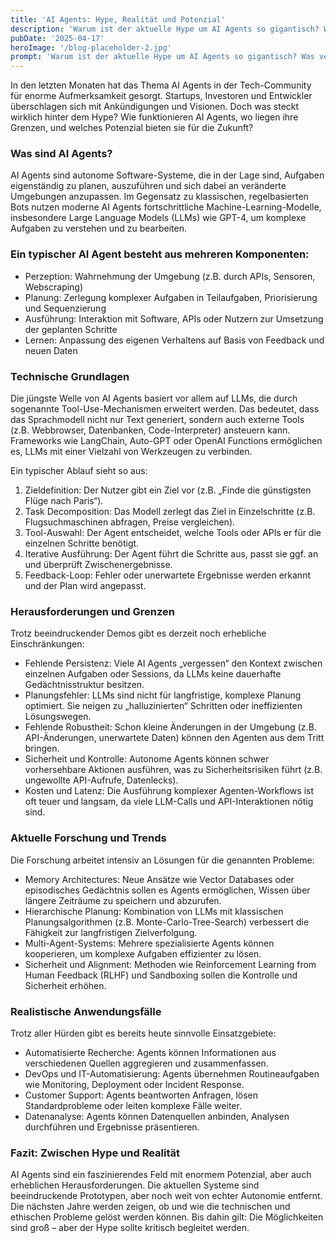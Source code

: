 ```yaml
---
title: 'AI Agents: Hype, Realität und Potenzial'
description: 'Warum ist der aktuelle Hype um AI Agents so gigantisch? Was versprechen wir uns alle davon, wenn in Zukunft Agents auch komplexe und zusammenhängende Tätigkeiten übernehmen? Welche Rolle spielt das menschliche Handeln und Zutun in dieser realitätsnahen Zukunft?'
pubDate: '2025-04-17'
heroImage: '/blog-placeholder-2.jpg'
prompt: 'Warum ist der aktuelle Hype um AI Agents so gigantisch? Was versprechen wir uns alle davon, wenn in Zukunft Agents auch komplexe und zusammenhängende Tätigkeiten übernehmen? Welche Rolle spielt das menschliche Handeln und Zutun in dieser realitätsnahen Zukunft?'
---
```


In den letzten Monaten hat das Thema AI Agents in der Tech-Community für enorme Aufmerksamkeit gesorgt. Startups, Investoren und Entwickler überschlagen sich mit Ankündigungen und Visionen. Doch was steckt wirklich hinter dem Hype? Wie funktionieren AI Agents, wo liegen ihre Grenzen, und welches Potenzial bieten sie für die Zukunft?

### Was sind AI Agents?

AI Agents sind autonome Software-Systeme, die in der Lage sind, Aufgaben eigenständig zu planen, auszuführen und sich dabei an veränderte Umgebungen anzupassen. Im Gegensatz zu klassischen, regelbasierten Bots nutzen moderne AI Agents fortschrittliche Machine-Learning-Modelle, insbesondere Large Language Models (LLMs) wie GPT-4, um komplexe Aufgaben zu verstehen und zu bearbeiten.

### Ein typischer AI Agent besteht aus mehreren Komponenten:

- Perzeption: Wahrnehmung der Umgebung (z.B. durch APIs, Sensoren, Webscraping)
- Planung: Zerlegung komplexer Aufgaben in Teilaufgaben, Priorisierung und Sequenzierung
- Ausführung: Interaktion mit Software, APIs oder Nutzern zur Umsetzung der geplanten Schritte
- Lernen: Anpassung des eigenen Verhaltens auf Basis von Feedback und neuen Daten

### Technische Grundlagen

Die jüngste Welle von AI Agents basiert vor allem auf LLMs, die durch sogenannte Tool-Use-Mechanismen erweitert werden. Das bedeutet, dass das Sprachmodell nicht nur Text generiert, sondern auch externe Tools (z.B. Webbrowser, Datenbanken, Code-Interpreter) ansteuern kann. Frameworks wie LangChain, Auto-GPT oder OpenAI Functions ermöglichen es, LLMs mit einer Vielzahl von Werkzeugen zu verbinden.

Ein typischer Ablauf sieht so aus:

1. Zieldefinition: Der Nutzer gibt ein Ziel vor (z.B. „Finde die günstigsten Flüge nach Paris“).
2. Task Decomposition: Das Modell zerlegt das Ziel in Einzelschritte (z.B. Flugsuchmaschinen abfragen, Preise vergleichen).
3. Tool-Auswahl: Der Agent entscheidet, welche Tools oder APIs er für die einzelnen Schritte benötigt.
4. Iterative Ausführung: Der Agent führt die Schritte aus, passt sie ggf. an und überprüft Zwischenergebnisse.
5. Feedback-Loop: Fehler oder unerwartete Ergebnisse werden erkannt und der Plan wird angepasst.

### Herausforderungen und Grenzen

Trotz beeindruckender Demos gibt es derzeit noch erhebliche Einschränkungen:

- Fehlende Persistenz: Viele AI Agents „vergessen“ den Kontext zwischen einzelnen Aufgaben oder Sessions, da LLMs keine dauerhafte Gedächtnisstruktur besitzen.
- Planungsfehler: LLMs sind nicht für langfristige, komplexe Planung optimiert. Sie neigen zu „halluzinierten“ Schritten oder ineffizienten Lösungswegen.
- Fehlende Robustheit: Schon kleine Änderungen in der Umgebung (z.B. API-Änderungen, unerwartete Daten) können den Agenten aus dem Tritt bringen.
- Sicherheit und Kontrolle: Autonome Agents können schwer vorhersehbare Aktionen ausführen, was zu Sicherheitsrisiken führt (z.B. ungewollte API-Aufrufe, Datenlecks).
- Kosten und Latenz: Die Ausführung komplexer Agenten-Workflows ist oft teuer und langsam, da viele LLM-Calls und API-Interaktionen nötig sind.

### Aktuelle Forschung und Trends

Die Forschung arbeitet intensiv an Lösungen für die genannten Probleme:

- Memory Architectures: Neue Ansätze wie Vector Databases oder episodisches Gedächtnis sollen es Agents ermöglichen, Wissen über längere Zeiträume zu speichern und abzurufen.
- Hierarchische Planung: Kombination von LLMs mit klassischen Planungsalgorithmen (z.B. Monte-Carlo-Tree-Search) verbessert die Fähigkeit zur langfristigen Zielverfolgung.
- Multi-Agent-Systems: Mehrere spezialisierte Agents können kooperieren, um komplexe Aufgaben effizienter zu lösen.
- Sicherheit und Alignment: Methoden wie Reinforcement Learning from Human Feedback (RLHF) und Sandboxing sollen die Kontrolle und Sicherheit erhöhen.

### Realistische Anwendungsfälle

Trotz aller Hürden gibt es bereits heute sinnvolle Einsatzgebiete:

- Automatisierte Recherche: Agents können Informationen aus verschiedenen Quellen aggregieren und zusammenfassen.
- DevOps und IT-Automatisierung: Agents übernehmen Routineaufgaben wie Monitoring, Deployment oder Incident Response.
- Customer Support: Agents beantworten Anfragen, lösen Standardprobleme oder leiten komplexe Fälle weiter.
- Datenanalyse: Agents können Datenquellen anbinden, Analysen durchführen und Ergebnisse präsentieren.

### Fazit: Zwischen Hype und Realität

AI Agents sind ein faszinierendes Feld mit enormem Potenzial, aber auch erheblichen Herausforderungen. Die aktuellen Systeme sind beeindruckende Prototypen, aber noch weit von echter Autonomie entfernt. Die nächsten Jahre werden zeigen, ob und wie die technischen und ethischen Probleme gelöst werden können. Bis dahin gilt: Die Möglichkeiten sind groß – aber der Hype sollte kritisch begleitet werden.
